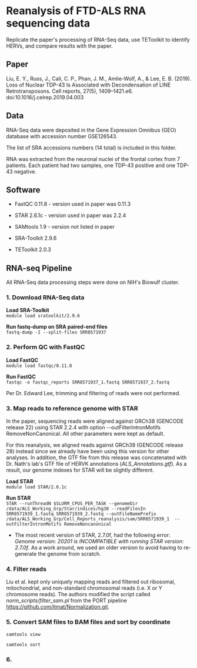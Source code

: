 # Reanalysis of FTD-ALS RNA sequencing data

Replicate the paper's processing of RNA-Seq data, use TEToolkit to identify HERVs, and compare results with the paper. 

## Paper

Liu, E. Y., Russ, J., Cali, C. P., Phan, J. M., Amlie-Wolf, A., & Lee, E. B. (2019). Loss of Nuclear TDP-43 Is Associated with Decondensation of LINE Retrotransposons. Cell reports, 27(5), 1409–1421.e6. doi:10.1016/j.celrep.2019.04.003

## Data

RNA-Seq data were deposited in the Gene Expression Omnibus (GEO) database with accession number GSE126543.

The list of SRA accessions numbers (14 total) is included in this folder. 

RNA was extracted from the neuronal nuclei of the frontal cortex from 7 patients. Each patient had two samples, one TDP-43 positive and one TDP-43 negative. 

## Software

 * FastQC 0.11.8 - version used in paper was 0.11.3     
 * STAR 2.6.1c - version used in paper was 2.2.4  
 * SAMtools 1.9 - version not listed in paper
 
 * SRA-Toolkit 2.9.6 
 * TEToolkit 2.0.3  


## RNA-seq Pipeline

All RNA-Seq data processing steps were done on NIH's Biowulf cluster.

### 1. Download RNA-Seq data

__Load SRA-Toolkit__      
`module load sratoolkit/2.9.6`    

__Run fastq-dump on SRA paired-end files__      
`fastq-dump -I --split-files SRR8571937`  


### 2. Perform QC with FastQC

__Load FastQC__    
`module load fastqc/0.11.8`  

__Run FastQC__  
`fastqc -o fastqc_reports SRR8571937_1.fastq SRR8571937_2.fastq`  

Per Dr. Edward Lee, trimming and filtering of reads were not performed. 

### 3. Map reads to reference genome with STAR

In the paper, sequencing reads were aligned against GRCh38 (GENCODE release 22) using STAR 2.2.4 with option --outFilterIntronMotifs RemoveNonCanonical. All other parameters were kept as default.

For this reanalysis, we aligned reads against GRCh38 (GENCODE release 28) instead since we already have been using this version for other analyses. In addition, the GTF file from this release was concatenated with Dr. Nath's lab's GTF file of HERVK annotations (*ALS_Annotations.gtf*). As a result, our genome indexes for STAR will be slightly different. 

__Load STAR__  
`module load STAR/2.6.1c`

__Run STAR__    
`STAR --runThreadN $SLURM_CPUS_PER_TASK --genomeDir /data/ALS_Working_Grp/Star/indices/hg38 --readFilesIn SRR8571939_1.fastq SRR8571939_2.fastq --outFileNamePrefix /data/ALS_Working_Grp/Cell_Reports_reanalysis/sam/SRR8571939_1  --outFilterIntronMotifs RemoveNoncanonical`

* The most recent version of STAR, 2.7.0f, had the following error: *Genome version: 20201 is INCOMPATIBLE with running STAR version: 2.7.0f*. As a work around, we used an older version to avoid having to re-generate the genome from scratch. 

### 4. Filter reads

Liu et al. kept only uniquely mapping reads and filtered out ribosomal, mitochondrial, and non-standard chromosomal reads (i.e. X or Y chromosome reads). The authors modified the script called *norm_scripts/filter_sam.pl* from the PORT pipeline https://github.com/itmat/Normalization.git. 

### 5. Convert SAM files to BAM files and sort by coordinate 

`samtools view`

`samtools sort`

### 6. 
